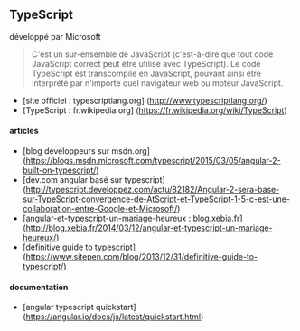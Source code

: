 ## TypeScript
développé par Microsoft

>  C'est un sur-ensemble de JavaScript (c'est-à-dire que tout code JavaScript correct peut être utilisé avec TypeScript). Le code TypeScript est transcompilé en JavaScript, pouvant ainsi être interprété par n'importe quel navigateur web ou moteur JavaScript.

- [site officiel : typescriptlang.org] (http://www.typescriptlang.org/)
- [TypeScript : fr.wikipedia.org] (https://fr.wikipedia.org/wiki/TypeScript)


#### articles
- [blog développeurs sur msdn.org] (https://blogs.msdn.microsoft.com/typescript/2015/03/05/angular-2-built-on-typescript/)
- [dev.com angular basé sur typescript] (http://typescript.developpez.com/actu/82182/Angular-2-sera-base-sur-TypeScript-convergence-de-AtScript-et-TypeScript-1-5-c-est-une-collaboration-entre-Google-et-Microsoft/)
- [angular-et-typescript-un-mariage-heureux : blog.xebia.fr] (http://blog.xebia.fr/2014/03/12/angular-et-typescript-un-mariage-heureux/)
- [definitive guide to typescript] (https://www.sitepen.com/blog/2013/12/31/definitive-guide-to-typescript/)

#### documentation
- [angular typescript quickstart] (https://angular.io/docs/js/latest/quickstart.html)
